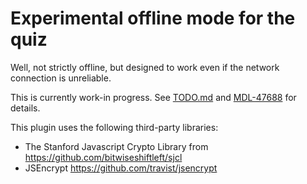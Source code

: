 # Experimental offline mode for the quiz

Well, not strictly offline, but designed to work even if the network connection
is unreliable.

This is currently work-in progress.
See [TODO.md](https://github.com/timhunt/moodle-quizaccess_offlinemode/blob/master/TODO.md)
and [MDL-47688](https://tracker.moodle.org/browse/MDL-47688) for details.


This plugin uses the following third-party libraries:

* The Stanford Javascript Crypto Library from https://github.com/bitwiseshiftleft/sjcl
* JSEncrypt https://github.com/travist/jsencrypt
